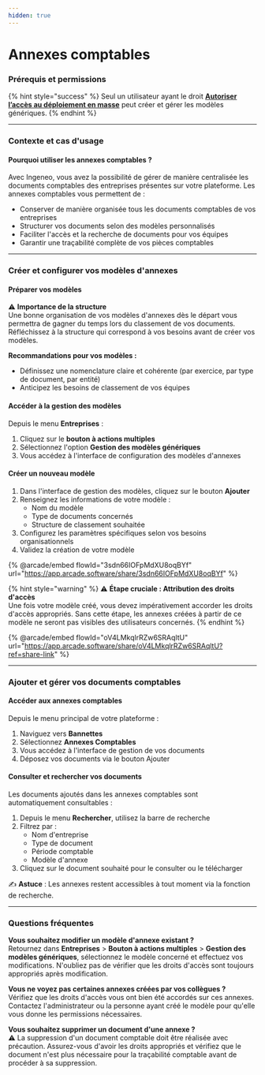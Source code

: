 ```yaml
---
hidden: true
---
```


# Annexes comptables

### Prérequis et permissions

{% hint style="success" %}
Seul un utilisateur ayant le droit [**Autoriser l’accès au déploiement en masse**](../administration/detail-des-droits.md) peut créer et gérer les modèles génériques.
{% endhint %}

***

### Contexte et cas d'usage

#### Pourquoi utiliser les annexes comptables ?

Avec Ingeneo, vous avez la possibilité de gérer de manière centralisée les documents comptables des entreprises présentes sur votre plateforme. Les annexes comptables vous permettent de :

* Conserver de manière organisée tous les documents comptables de vos entreprises
* Structurer vos documents selon des modèles personnalisés
* Faciliter l'accès et la recherche de documents pour vos équipes
* Garantir une traçabilité complète de vos pièces comptables

***

### Créer et configurer vos modèles d'annexes

#### Préparer vos modèles

⚠️ **Importance de la structure**\
Une bonne organisation de vos modèles d'annexes dès le départ vous permettra de gagner du temps lors du classement de vos documents. Réfléchissez à la structure qui correspond à vos besoins avant de créer vos modèles.

**Recommandations pour vos modèles :**

* Définissez une nomenclature claire et cohérente (par exercice, par type de document, par entité)
* Anticipez les besoins de classement de vos équipes

#### Accéder à la gestion des modèles

Depuis le menu **Entreprises** :

1. Cliquez sur le **bouton à actions multiples**&#x20;
2. Sélectionnez l'option **Gestion des modèles génériques**
3. Vous accédez à l'interface de configuration des modèles d'annexes

#### Créer un nouveau modèle

1. Dans l'interface de gestion des modèles, cliquez sur le bouton **Ajouter**
2. Renseignez les informations de votre modèle :
   * Nom du modèle&#x20;
   * Type de documents concernés
   * Structure de classement souhaitée
3. Configurez les paramètres spécifiques selon vos besoins organisationnels
4. Validez la création de votre modèle

{% @arcade/embed flowId="3sdn66IOFpMdXU8oqBYf" url="https://app.arcade.software/share/3sdn66IOFpMdXU8oqBYf" %}



{% hint style="warning" %}
⚠️ **Étape cruciale : Attribution des droits d'accès**\
Une fois votre modèle créé, vous devez impérativement accorder les droits d'accès appropriés. Sans cette étape, les annexes créées à partir de ce modèle ne seront pas visibles des utilisateurs concernés.
{% endhint %}

{% @arcade/embed flowId="oV4LMkqlrRZw6SRAqltU" url="https://app.arcade.software/share/oV4LMkqlrRZw6SRAqltU?ref=share-link" %}

***

### Ajouter et gérer vos documents comptables

#### Accéder aux annexes comptables

Depuis le menu principal de votre plateforme :

1. Naviguez vers **Bannettes**
2. Sélectionnez **Annexes Comptables**
3. Vous accédez à l'interface de gestion de vos documents
4. Déposez vos documents via le bouton Ajouter

#### Consulter et rechercher vos documents

Les documents ajoutés dans les annexes comptables sont automatiquement consultables :

1. Depuis le menu **Rechercher**, utilisez la barre de recherche
2. Filtrez par :
   * Nom d'entreprise
   * Type de document
   * Période comptable
   * Modèle d'annexe
3. Cliquez sur le document souhaité pour le consulter ou le télécharger

✍️ **Astuce** : Les annexes restent accessibles à tout moment via la fonction de recherche.

***

### Questions fréquentes

**Vous souhaitez modifier un modèle d'annexe existant ?**\
Retournez dans **Entreprises** > **Bouton à actions multiples** > **Gestion des modèles génériques**, sélectionnez le modèle concerné et effectuez vos modifications. N'oubliez pas de vérifier que les droits d'accès sont toujours appropriés après modification.

**Vous ne voyez pas certaines annexes créées par vos collègues ?**\
Vérifiez que les droits d'accès vous ont bien été accordés sur ces annexes. Contactez l'administrateur ou la personne ayant créé le modèle pour qu'elle vous donne les permissions nécessaires.

**Vous souhaitez supprimer un document d'une annexe ?**\
⚠️ La suppression d'un document comptable doit être réalisée avec précaution. Assurez-vous d'avoir les droits appropriés et vérifiez que le document n'est plus nécessaire pour la traçabilité comptable avant de procéder à sa suppression.
